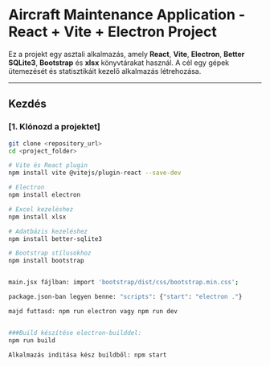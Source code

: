 # Aircraft Maintenance Application - React + Vite + Electron Project

Ez a projekt egy asztali alkalmazás, amely **React**, **Vite**, **Electron**, **Better SQLite3**, **Bootstrap** és **xlsx** könyvtárakat használ. A cél egy gépek ütemezését és statisztikáit kezelő alkalmazás létrehozása.

---

## Kezdés

### [1. Klónozd a projektet]

```bash
git clone <repository_url>
cd <project_folder>

# Vite és React plugin
npm install vite @vitejs/plugin-react --save-dev

# Electron
npm install electron

# Excel kezeléshez
npm install xlsx

# Adatbázis kezeléshez
npm install better-sqlite3

# Bootstrap stílusokhoz
npm install bootstrap


main.jsx fájlban: import 'bootstrap/dist/css/bootstrap.min.css';

package.json-ban legyen benne: "scripts": {"start": "electron ."}

majd futtasd: npm run electron vagy npm run dev


###Build készítése electron-builddel:
npm run build

Alkalmazás inditása kész buildből: npm start

```
